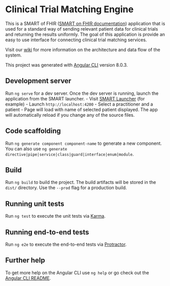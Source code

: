 # Clinical Trial Matching Engine

This is a SMART of FHIR ([SMART on FHIR documentation](https://docs.smarthealthit.org/)) application that is used for a standard way of sending relevant patient data for clinical trials and returning the results uniformly. The goal of this application is provide an easy to use interface for connecting clinical trial matching services. 

Visit our [wiki](https://github.com/mcode/clinical-trial-matching-engine.wiki.git) for more information on the architecture and data flow of the system.

This project was generated with [Angular CLI](https://github.com/angular/angular-cli) version 8.0.3.

## Development server

Run `ng serve` for a dev server. 
Once the dev server is running, launch the application from the SMART launcher.
    - Visit [SMART Launcher](http://launch.smarthealthit.org) (for example)
    - Launch `http://localhost:4200`
    - Select a practitioner and a patient
    - Page will load with name of selected patient displayed. The app will automatically reload if you change any of the source files.

## Code scaffolding

Run `ng generate component component-name` to generate a new component. You can also use `ng generate directive|pipe|service|class|guard|interface|enum|module`.

## Build

Run `ng build` to build the project. The build artifacts will be stored in the `dist/` directory. Use the `--prod` flag for a production build.

## Running unit tests

Run `ng test` to execute the unit tests via [Karma](https://karma-runner.github.io).

## Running end-to-end tests

Run `ng e2e` to execute the end-to-end tests via [Protractor](http://www.protractortest.org/).

## Further help

To get more help on the Angular CLI use `ng help` or go check out the [Angular CLI README](https://github.com/angular/angular-cli/blob/master/README.md).
